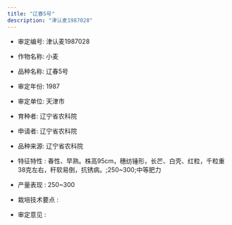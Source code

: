 ```yaml
---
title: "辽春5号"
description: "津认麦1987028"
---
```

* 审定编号:  津认麦1987028

*  作物名称:  小麦

*  品种名称:  辽春5号

*  审定年份:  1987

*  审定单位:  天津市

* 育种者:  辽宁省农科院

*  申请者:  辽宁省农科院

*  品种来源:  辽宁省农科院

*  特征特性 : 
春性、早熟。株高95cm，穗纺锤形，长芒、白壳、红粒，千粒重38克左右，秆软易倒，抗锈病。;250~300;中等肥力
 
*  产量表现 : 
250~300

*  栽培技术要点 : 


*  审定意见 : 


